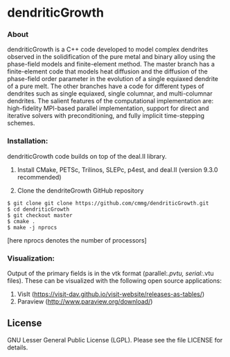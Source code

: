 # dendriticGrowth 

### About
dendriticGrowth is a C++ code developed to model complex dendrites observed in the solidification of the pure metal and binary alloy using the phase-field models and finite-element method. The master branch has a finite-element code that models heat diffusion and the diffusion of the phase-field order parameter in the evolution of a single equiaxed dendrite of a pure melt. The other branches have a code for different types of dendrites such as single equiaxed, single columnar, and multi-columnar dendrites. The salient features of the computational implementation are: high-fidelity MPI-based parallel implementation, support for direct and iterative solvers with preconditioning, and fully implicit time-stepping schemes. 

### Installation:

dendriticGrowth code builds on top of the deal.II library.

1) Install CMake, PETSc, Trilinos, SLEPc, p4est, and deal.II (version 9.3.0 recommended)<br>

2) Clone the dendriteGrowth GitHub repository <br>
```
$ git clone git clone https://github.com/cmmg/dendriticGrowth.git
$ cd dendriticGrowth
$ git checkout master
$ cmake .
$ make -j nprocs
  ```
[here nprocs denotes the number of processors]

### Visualization:

  Output of the primary fields is in the vtk format (parallel:*.pvtu, serial:*.vtu files). These can be visualized with the following open source applications:
  1. VisIt (https://visit-dav.github.io/visit-website/releases-as-tables/)
  2. Paraview (http://www.paraview.org/download/)


License
-------
GNU Lesser General Public License (LGPL). Please see the file LICENSE for details.
